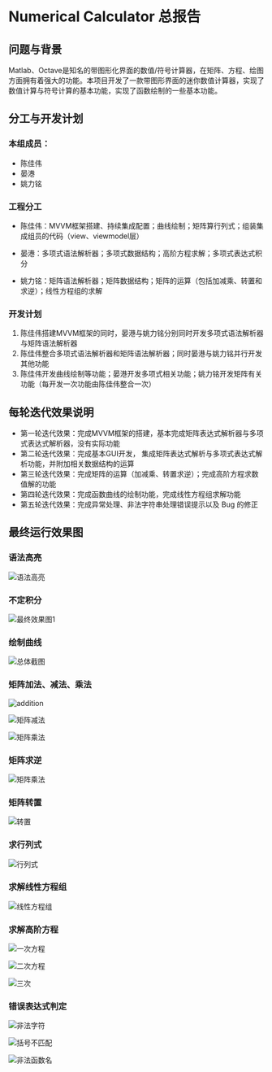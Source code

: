 # Numerical Calculator 总报告

## 问题与背景

Matlab、Octave是知名的带图形化界面的数值/符号计算器，在矩阵、方程、绘图方面拥有着强大的功能。本项目开发了一款带图形界面的迷你数值计算器，实现了数值计算与符号计算的基本功能，实现了函数绘制的一些基本功能。

## 分工与开发计划

### 本组成员：

* 陈佳伟 
* 晏港 
* 姚力铭

### 工程分工

- 陈佳伟：MVVM框架搭建、持续集成配置；曲线绘制；矩阵算行列式；组装集成组员的代码（view、viewmodel层）

- 晏港：多项式语法解析器；多项式数据结构；高阶方程求解；多项式表达式积分

- 姚力铭：矩阵语法解析器；矩阵数据结构；矩阵的运算（包括加减乘、转置和求逆）；线性方程组的求解

  

### 开发计划

1. 陈佳伟搭建MVVM框架的同时，晏港与姚力铭分别同时开发多项式语法解析器与矩阵语法解析器
2. 陈佳伟整合多项式语法解析器和矩阵语法解析器；同时晏港与姚力铭并行开发其他功能
3. 陈佳伟开发曲线绘制等功能；晏港开发多项式相关功能；姚力铭开发矩阵有关功能（每开发一次功能由陈佳伟整合一次）





## 每轮迭代效果说明

* 第一轮迭代效果：完成MVVM框架的搭建，基本完成矩阵表达式解析器与多项式表达式解析器，没有实际功能
* 第二轮迭代效果：完成基本GUI开发， 集成矩阵表达式解析与多项式表达式解析功能，并附加相关数据结构的运算
* 第三轮迭代效果：完成矩阵的运算（加减乘、转置求逆）；完成高阶方程求数值解的功能
* 第四轮迭代效果：完成函数曲线的绘制功能，完成线性方程组求解功能
* 第五轮迭代效果：完成异常处理、非法字符串处理错误提示以及 Bug 的修正



## 最终运行效果图

### 语法高亮

![语法高亮](https://github.com/ZJU-CPP-SUMMER-TERM/project/raw/master/doc/images/语法高亮.PNG)



### 不定积分



![最终效果图1](https://github.com/ZJU-CPP-SUMMER-TERM/project/raw/master/doc/images/最终效果图1.PNG)



### 绘制曲线



![总体截图](https://github.com/ZJU-CPP-SUMMER-TERM/project/raw/master/doc/images/总体截图.PNG)



### 矩阵加法、减法、乘法

![addition](https://github.com/ZJU-CPP-SUMMER-TERM/project/raw/master/doc/images/addition.PNG)



![矩阵减法](https://github.com/ZJU-CPP-SUMMER-TERM/project/raw/master/doc/images/矩阵减法.PNG)



![矩阵乘法](https://github.com/ZJU-CPP-SUMMER-TERM/project/raw/master/doc/images/矩阵乘法.PNG)

### 矩阵求逆

![矩阵乘法](https://github.com/ZJU-CPP-SUMMER-TERM/project/raw/master/doc/images/求逆.PNG)



### 矩阵转置

![转置](https://github.com/ZJU-CPP-SUMMER-TERM/project/raw/master/doc/images/转置.PNG)



### 求行列式

![行列式](https://github.com/ZJU-CPP-SUMMER-TERM/project/raw/master/doc/images/行列式.PNG)



### 求解线性方程组

![线性方程组](https://github.com/ZJU-CPP-SUMMER-TERM/project/raw/master/doc/images/线性方程组.PNG)



### 求解高阶方程

![一次方程](https://github.com/ZJU-CPP-SUMMER-TERM/project/raw/master/doc/images/一次方程.PNG)

![二次方程](https://github.com/ZJU-CPP-SUMMER-TERM/project/raw/master/doc/images/二次方程.PNG)



![三次](https://github.com/ZJU-CPP-SUMMER-TERM/project/raw/master/doc/images/三次.PNG)



### 错误表达式判定

![非法字符](https://github.com/ZJU-CPP-SUMMER-TERM/project/raw/master/doc/images/非法字符.PNG)



![括号不匹配](https://github.com/ZJU-CPP-SUMMER-TERM/project/raw/master/doc/images/括号不匹配.PNG)



![非法函数名](https://github.com/ZJU-CPP-SUMMER-TERM/project/raw/master/doc/images/非法函数名.PNG)



